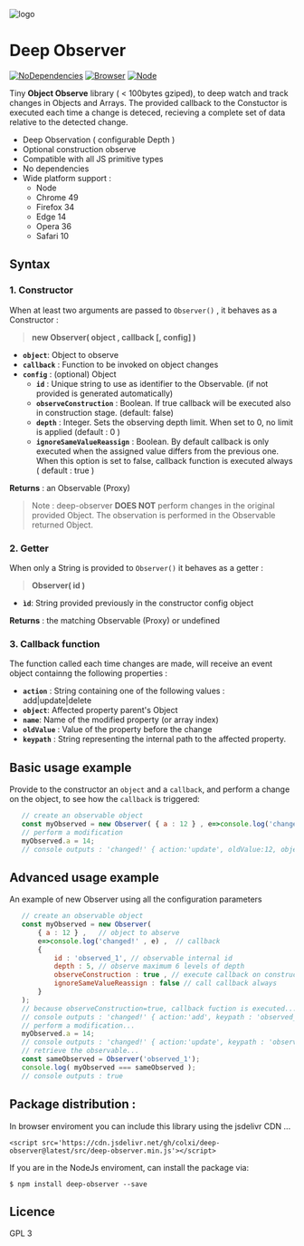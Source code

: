 ![logo](https://cdn.rawgit.com/colxi/deep-observer/37e057bb/logo.png)

# Deep Observer
[![NoDependencies](https://img.shields.io/badge/dependencies-none-green.svg)](https://github.com/colxi/midi-parser-js)
[![Browser](https://img.shields.io/badge/browser-compatible-blue.svg)](https://github.com/colxi/midi-parser-js)
[![Node](https://img.shields.io/badge/node-compatible-brightgreen.svg)](https://www.npmjs.com/package/midi-parser-js)

Tiny **Object Observe** library ( < 100bytes gziped), to deep watch and track changes in Objects and Arrays. The provided callback to the Constuctor is executed each time a change is deteced, recieving a complete set of data relative to the detected change.


 
- Deep Observation ( configurable Depth )
- Optional construction observe
- Compatible with all JS primitive types
- No dependencies
- Wide platform support : 
  - Node 
  - Chrome 49
  - Firefox 34
  - Edge 14
  - Opera 36
  - Safari 10

## Syntax

### 1. Constructor
When at least two arguments are passed to `Observer()` , it behaves as a Constructor :
> **new Observer( object , callback [, config] )**

- **`object`**: Object to observe
- **`callback`** : Function to be invoked on object changes
- **`config`** : (optional) Object
  - **`id`** : Unique string to use as identifier to the Observable. (if not provided is generated automatically)
  - **`observeConstruction`** : Boolean. If true callback will be executed also in construction stage. (default: false)
  - **`depth`** : Integer. Sets the observing depth limit. When set to 0, no limit is applied (default : 0 )
  - **`ignoreSameValueReassign`** : Boolean. By default callback is only executed when the assigned value differs from the previous one. When this option is set to false, callback function is executed always  ( default : true )

**Returns** : an Observable (Proxy)


> Note : deep-observer **DOES NOT** perform changes in the original provided Object. The observation is performed in the Observable returned Object. 

### 2. Getter 
When only a String is provided  to `Observer()` it behaves as a getter :
> **Observer( id )**

- **`ìd`**: String provided previously in the constructor config object

**Returns** : the matching Observable (Proxy) or undefined

### 3. Callback function

The function called each time changes are made, will receive an event object containng the following properties :

- **`action`** : String containing one of the following values : add|update|delete
- **`object`**: Affected property parent's Object
- **`name`**: Name of the modified property (or array index)
- **`oldValue`** : Value of the property before the change
- **`keypath`** : String representing the internal path to the affected property. 

## Basic usage example 

Provide to the constructor an `object` and a `callback`, and perform a change on the object, to  see how the `callback` is triggered: 

```javascript
   // create an observable object
   const myObserved = new Observer( { a : 12 } , e=>console.log('changed!' , e) );
   // perform a modification
   myObserved.a = 14; 
   // console outputs : 'changed!' { action:'update', oldValue:12, object:{a:14}, name:'a' }
```
## Advanced usage example 

An example of new Observer using all the configuration parameters 

```javascript
   // create an observable object
   const myObserved = new Observer( 
       { a : 12 } ,   // object to abserve
       e=>console.log('changed!' , e) ,  // callback
       {
           id : 'observed_1', // observable internal id  
           depth : 5, // observe maximum 6 levels of depth
           observeConstruction : true , // execute callback on construction
           ignoreSameValueReassign : false // call callback always
       }
   );
   // because observeConstruction=true, callback fuction is executed...
   // console outputs : 'changed!' { action:'add', keypath : 'observed_1.a.' , oldValue:undefined, object:{a:12}, name:'a' }
   // perform a modification...
   myObserved.a = 14; 
   // console outputs : 'changed!' { action:'update', keypath : 'observed_1.a.' , oldValue:12, object:{a:14}, name:'a' }
   // retrieve the observable...
   const sameObserved = Observer('observed_1');
   console.log( myObserved === sameObserved );
   // console outputs : true
```

## Package distribution :

In browser enviroment you can include this library using the jsdelivr CDN ...

```
<script src='https://cdn.jsdelivr.net/gh/colxi/deep-observer@latest/src/deep-observer.min.js'></script>
```

If you are in the NodeJs enviroment, can install the package via:

```
$ npm install deep-observer --save
```


## Licence 
GPL 3
